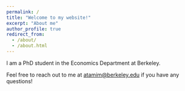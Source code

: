 ```yaml
---
permalink: /
title: "Welcome to my website!"
excerpt: "About me"
author_profile: true
redirect_from: 
  - /about/
  - /about.html
---
```


I am a PhD student in the Economics Department at Berkeley.

Feel free to reach out to me at <a href="mailto:atamim@berkeley.edu" target="_blank" rel="noopener noreferrer">atamim@berkeley.edu</a> if you have any questions!
